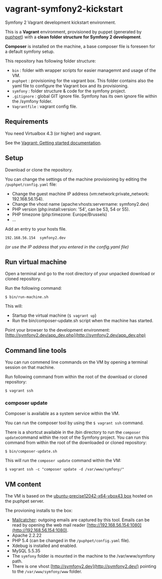 vagrant-symfony2-kickstart
==========================

Symfony 2 Vagrant development kickstart environment.

This is a **Vagrant** environment, provisioned by puppet (generated by [puphpet](https://puphpet.com/)) with a **clean folder structure for Symfony 2 development**.

**Composer** is installed on the machine, a base composer file is foreseen for a default symfony setup.

This repository has following folder structure:

* `bin` : folder with wrapper scripts for easier managemnt and usage of the VM.
* `puphpet` : provisioning for the vagrant box.
  This folder contains also the yaml file to configure the Vagrant box and its provisioning.
* `symfony` : folder structure & code for the symfony project.
* `.gitignore` : global GIT ignore file. Symfony has its own ignore file within the /symfony folder.
* `Vagrantfile` : vagrant config file.


Requirements
------------

You need Virtualbox 4.3 (or higher) and vagrant.

See the [Vagrant: Getting started documentation](http://docs.vagrantup.com/v2/getting-started/index.html).


Setup
-----

Download or clone the repository.

You can change the settings of the machine provisioning by editing the  `/puphpet/config.yaml` file:

* Change the guest machine IP address (vm:network:private_network: 192.168.56.154).
* Change the vhost name (apache:vhosts:servername: symfony2.dev)
* PHP version (php:install:version: '54', can be 53, 54 or 55).
* PHP timezone (php:timezone: Europe/Brussels)
* …

Add an entry to your hosts file.

```
192.168.56.154	symfony2.dev
```
_(or use the IP address that you entered in the config.yaml file)_


Run virtual machine
-------------------

Open a terminal and go to the root directory of your unpacked download or cloned repository.

Run the following command:

```
$ bin/run-machine.sh
```

This will:

* Startup the virtual machine (`$ vagrant up`)
* Run the bin/composer-update.sh script when the machine has started.

Point your browser to the development environment:
[http://symfony2.dev/app_dev.php](http://symfony2.dev/app_dev.php)


Command line tools
------------------

You can run commend line commands on the VM by opening a terminal session on that machine.

Run following command from within the root of the download or cloned repository:

```
$ vagrant ssh
```

### composer update

Composer is available as a system service within the VM.

You can run the composer tool by using the `$ vagrant ssh` command. 

There is a shortcut available in the /bin directory to run the `composer update`command within the root of the Symfony project. You can run this command from within the  root of the downloaded or cloned repository:

```
$ bin/composer-update.sh
```

This will run the `composer update` command within the VM:

```
$ vagrant ssh -c "composer update -d /var/www/symfony/"
```


VM content
----------

The VM is based on the [ubuntu-precise12042-x64-vbox43 box](http://box.puphpet.com/ubuntu-precise12042-x64-vbox43.box) hosted on the puphpet server.

The provioning installs to the box:

* [Mailcatcher](http://mailcatcher.me/): outgoing emails are captured by this tool. Emails can be read by opening the web mail reader 
[http://192.168.56.154:1080](http://192.168.56.154:1080).
* Apache 2.2.22
* PHP 5.4 (can be changed in the `/puphpet/config.yaml` file).
* Xdebug is installed and enabled.
* MySQL 5.5.35
* The `symfony` folder is mounted in the machine to the /var/www/symfony path.
* There is one vhost [http://symfony2.dev](http://symfony2.dev/) pointing to the `/var/www/symfony/www` folder.





